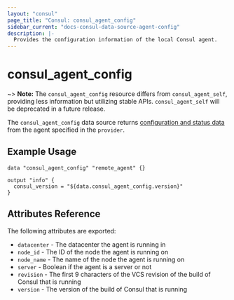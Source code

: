 ```yaml
---
layout: "consul"
page_title: "Consul: consul_agent_config"
sidebar_current: "docs-consul-data-source-agent-config"
description: |-
  Provides the configuration information of the local Consul agent.
---
```


# consul_agent_config

~> **Note:** The `consul_agent_config` resource differs from `consul_agent_self`,
providing less information but utilizing stable APIs. `consul_agent_self` will be
deprecated in a future release.

The `consul_agent_config` data source returns
[configuration and status data](https://www.consul.io/docs/agent/http/agent.html#agent_self)
from the agent specified in the `provider`.

## Example Usage

```hcl
data "consul_agent_config" "remote_agent" {}

output "info" {
  consul_version = "${data.consul_agent_config.version}"
}
```

## Attributes Reference

The following attributes are exported:

* `datacenter` - The datacenter the agent is running in
* `node_id` - The ID of the node the agent is running on
* `node_name` - The name of the node the agent is running on
* `server` - Boolean if the agent is a server or not
* `revision` - The first 9 characters of the VCS revision of the build of Consul that is running
* `version` - The version of the build of Consul that is running
